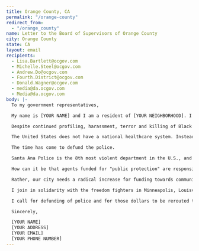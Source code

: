 ```yaml
---
title: Orange County, CA
permalink: "/orange-county"
redirect_from:
  - "/orange_county"
name: Letter to the Board of Supervisors of Orange County
city: Orange County
state: CA
layout: email
recipients:
  - Lisa.Bartlett@ocgov.com
  - Michelle.Steel@ocgov.com
  - Andrew.Do@ocgov.com
  - Fourth.District@ocgov.com
  - Donald.Wagner@ocgov.com
  - media@da.ocgov.com
  - Media@da.ocgov.com
body: |-
  To my government representatives,

  My name is [YOUR NAME] and I am a resident of [YOUR NEIGHBORHOOD]. I am writing in deep concern for the health of OC's community. It has become more than clear that a radical shift in our concept of policing and community health must take place at the local level. It is unacceptable that Black, Indigenous, and People of Color communities are living in persistent fear of being killed by state authorities like police, immigration agents or even white vigilantes who are emboldened by state actors.

  Despite continued profiling, harassment, terror and killing of Black communities, local and federal decision-makers continue to invest in the police, which leaves Black people vulnerable and our communities no safer. Moreover, this deep lack of trust that the government is breeding by terrorizing its own people, rather than safeguarding our health, is an alarming risk for future generations to live peacefully and safely with each other.

  The United States does not have a national healthcare system. Instead, we have the largest military budget and some of the most well-funded and militarized police departments in the world. While police and military funding has increased every single year since 1973, funding for public health and community outreach decreased every year, crystallized most recently when the Trump administration eliminated the US Pandemic Response Team in 2018, citing “costs”.

  The time has come to defund the police.

  Santa Ana Police is the 8th most violent department in the U.S., and Anaheim is the 9th. This is not what Orange County, CA stands for. From 2003-2016, Anaheim Police Department killed 33 people during the process of arrest, and nearly 40% of them were unarmed. Since 2014, the rate of arrest-related deaths caused by Anaheim PD exceeds that of LAPD, NYPD, and San Fran PD and is 74% higher than average for police in California.

  How can it be that agents funded for "public protection" are responsible for 17% of all homicides in the city (2003-2016)? In the years 2009 and 2016, 36% of all homicides were in the hands of Anaheim officers. Frankly, this is unacceptable. It is inhumane and impossible to ignore as an issue anymore.

  Rather, our city needs a radical increase for funding towards community services and healthcare. We need youth programs, increased mental health services, neighborhood infrastructures, childcare, and community outreach for those who need these services most. We need more funds for rehabilitation and the re-entry process for formerly incarcerated individuals, and to help increase employment and education rates. Orange County needs to build a society that does not need the level of policing.

  I join in solidarity with the freedom fighters in Minneapolis, Louisville, and across the United States. And I call for the end to police terror.

  I call for defunding of police and for those dollars to be rerouted to strengthen community health system.

  Sincerely,

  [YOUR NAME]
  [YOUR ADDRESS]
  [YOUR EMAIL]
  [YOUR PHONE NUMBER]
---
```

